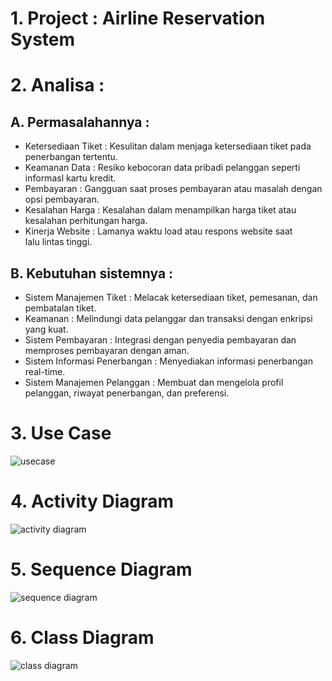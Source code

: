 # 1. Project : Airline Reservation System
# 2. Analisa :
## A. Permasalahannya :
- Ketersediaan Tiket : Kesulitan dalam menjaga ketersediaan tiket pada penerbangan tertentu.
- Keamanan Data : Resiko kebocoran data pribadi pelanggan seperti informasl kartu kredit.
- Pembayaran : Gangguan saat proses pembayaran atau masalah dengan opsi pembayaran.
- Kesalahan Harga : Kesalahan dalam menampilkan harga tiket atau kesalahan perhitungan harga.
- Kinerja Website : Lamanya waktu load atau respons website saat lalu lintas tinggi.

## B. Kebutuhan sistemnya :
- Sistem Manajemen Tiket : Melacak ketersediaan tiket, pemesanan, dan pembatalan tiket.
- Keamanan : Melindungi data pelanggar dan transaksi dengan enkripsi yang kuat.
- Sistem Pembayaran : Integrasi dengan penyedia pembayaran dan memproses pembayaran dengan aman.
- Sistem Informasi Penerbangan : Menyediakan informasi penerbangan real-time.
- Sistem Manajemen Pelanggan : Membuat dan mengelola profil pelanggan, riwayat penerbangan, dan preferensi.

# 3. Use Case
![usecase](https://github.com/mullf/Usecase-2/assets/115521049/7e9978ef-8355-47dd-bcc4-37c87129527e)
# 4. Activity Diagram
![activity diagram](https://github.com/mullf/Usecase-2/assets/115521049/28ee3442-8d96-475d-877c-c7aef12ea1c5)
# 5. Sequence Diagram
![sequence diagram](https://github.com/mullf/Usecase-2/assets/115521049/d32f1f1b-2246-4203-ba0b-0bb3460e7c6a)
# 6. Class Diagram
![class diagram](https://github.com/mullf/Usecase-2/assets/115521049/d1d78a2e-d6db-4223-93e7-bd0e8f53a9b3)
